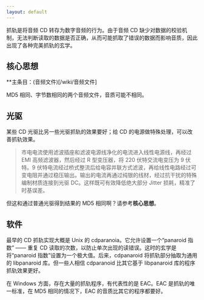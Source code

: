 ```yaml
---
layout: default
---
```


抓轨是将音频 CD 转存为数字音频的行为。由于音频 CD 缺少对数据的校验机制，无法判断读取的数据是否正确，从而可能抓取了错误的数据而影响音质，因此出现了各种完美抓轨的玄学。


## 核心思想

**主条目：(音频文件)[/wiki/音频文件]

MD5 相同、字节数相同的两个音频文件，音质可能不相同。

## 光驱

某些 CD 光驱比另一些光驱抓轨的效果要好；给 CD 的电源做特殊处理，可以改善抓轨效果。

> 市电电流使用滤波插座和滤波电源线净化的电流进入线性电源线，再经过 EMI 高频滤波器，然后经过 R 型变压器，将 220 伏特交流电变压为 9 伏特。9 伏特电流经过桥式整流后给电容并联方式滤波，再给线性电路经过可变电阻并通过稳压输出。输出的电流再通过纯银的线材，经过抗干扰的特殊编制材质连接到光驱 DC。这样既可有效降低绝大部分 Jitter 损耗，精准了时基误差。

但这和通过普通光驱得到结果的 MD5 相同啊？请参考**核心思想**。

## 软件

最早的 CD 抓轨实现大概是 Unix 的 cdparanoia。它允许设置一个“panaroid 指数” —— 重复 CD 读取的次数，以防止单次出现的读错误。这时的玄学是将“panaroid 指数”设置为一个极大值。后来，cdpanaroid 将抓轨部分抽取为通用的 libpanaroid 库。但一些人相信 cdparanoid 比其它基于 libpanaroid 库的程序抓轨效果更好。

在 Windows 方面，存在大量的抓轨程序，有代表性的是 EAC。EAC 是抓轨的唯一标准，在 MD5 相同的情况下，EAC 的音质比其它的程序都要好。
